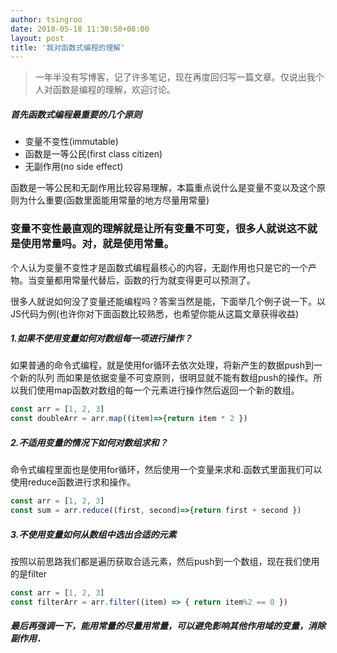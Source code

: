 ```yaml
---
author: tsingroo
date: 2018-05-18 11:30:50+08:00
layout: post
title: '我对函数式编程的理解'
---
```


 > 一年半没有写博客，记了许多笔记，现在再度回归写一篇文章。仅说出我个人对函数是编程的理解，欢迎讨论。

##### 首先函数式编程最重要的几个原则
* 变量不变性(immutable)
* 函数是一等公民(first class citizen)
* 无副作用(no side effect)

函数是一等公民和无副作用比较容易理解，本篇重点说什么是变量不变以及这个原则为什么重要(函数里面能用常量的地方尽量用常量)

### 变量不变性最直观的理解就是让所有变量不可变，很多人就说这不就是使用常量吗。对，就是使用常量。
个人认为变量不变性才是函数式编程最核心的内容，无副作用也只是它的一个产物。当变量都用常量代替后，函数的行为就变得更可以预测了。

很多人就说如何没了变量还能编程吗？答案当然是能，下面举几个例子说一下。以JS代码为例(也许你对下面函数比较熟悉，也希望你能从这篇文章获得收益)

##### 1.如果不使用变量如何对数组每一项进行操作？

如果普通的命令式编程，就是使用for循环去依次处理，将新产生的数据push到一个新的队列
而如果是依据变量不可变原则，很明显就不能有数组push的操作。所以我们使用map函数对数组的每一个元素进行操作然后返回一个新的数组。
```JavaScript
const arr = [1, 2, 3]
const doubleArr = arr.map((item)=>{return item * 2 })
```

##### 2.不适用变量的情况下如何对数组求和？
命令式编程里面也是使用for循环，然后使用一个变量来求和.函数式里面我们可以使用reduce函数进行求和操作。
```JavaScript
const arr = [1, 2, 3]
const sum = arr.reduce((first, second)=>{return first + second })
```

##### 3.不使用变量如何从数组中选出合适的元素
按照以前思路我们都是遍历获取合适元素，然后push到一个数组，现在我们使用的是filter


```JavaScript
const arr = [1, 2, 3]
const filterArr = arr.filter((item) => { return item%2 == 0 })
```

##### 最后再强调一下，能用常量的尽量用常量，可以避免影响其他作用域的变量，消除副作用．
